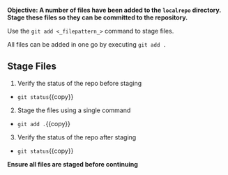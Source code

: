 **Objective: A number of files have been added to the `localrepo` directory. Stage these files so they can be committed to the repository.**

Use the `git add <_filepattern_>` command to stage files.

All files can be added in one go by executing `git add .`

## Stage Files

1. Verify the status of the repo before staging
 * `git status`{{copy}}
2. Stage the files using a single command
 * `git add .`{{copy}}
3. Verify the status of the repo after staging
 * `git status`{{copy}}

**Ensure all files are staged before continuing**
